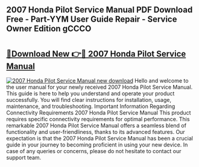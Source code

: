 ## 2007 Honda Pilot Service Manual PDF Download Free - Part-YYM User Guide Repair - Service Owner Edition gCCCO

# <h2><a href="http://bc11925.oget.top/?id=2007+Honda+Pilot+Service+Manual">🔗Download New 👉🔴 2007 Honda Pilot Service Manual</a></h2>

[![2007 Honda Pilot Service Manual new download](https://i.imgur.com/5g1atiW.png)](http://bc11925.oget.top/?id=2007+Honda+Pilot+Service+Manual)
Hello and welcome to the user manual for your newly received 2007 Honda Pilot Service Manual. This guide is here to help you understand and operate your product successfully. You will find clear instructions for installation, usage, maintenance, and troubleshooting. Important Information Regarding Connectivity Requirements 2007 Honda Pilot Service Manual This product requires specific connectivity requirements for optimal performance. This remarkable 2007 Honda Pilot Service Manual offers a seamless blend of functionality and user-friendliness, thanks to its advanced features. Our expectation is that the 2007 Honda Pilot Service Manual has been a crucial guide in your journey to becoming proficient in using your new device. In case of any queries or concerns, please do not hesitate to contact our support team.
